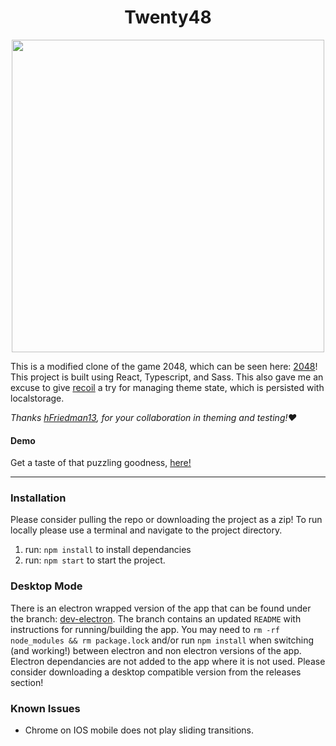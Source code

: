 <h1 align="center">Twenty48</h1>
<p align="center">
<img align="center" src="./assets/twenty48.gif" height="500px" width="500px" />
</p>


This is a modified clone of the game 2048, which can be seen here: [2048](https://2048game.com/)! This project is built using React, Typescript, and Sass. This also gave me an excuse to give [recoil](https://github.com/facebookexperimental/Recoil) a try for managing theme state, which is persisted with localstorage.

*Thanks [hFriedman13](https://github.com/Hfriedman13), for your collaboration in theming and testing!:heart:*

#### Demo
Get a taste of that puzzling goodness, [here!](https://cgado12.github.io/Twenty48/)
- - - - 

### Installation
Please consider pulling the repo or downloading the project as a zip! To run locally please use a terminal and navigate to the project directory.

1) run: `npm install` to install dependancies
3) run: `npm start` to start the project.

### Desktop Mode
There is an electron wrapped version of the app that can be found under the branch: [dev-electron](https://github.com/cgado12/Twenty48/tree/dev-electron). The branch contains an updated `README` with instructions for running/building the app. You may need to `rm -rf node_modules && rm package.lock` and/or run `npm install` when switching (and working!) between electron and non electron versions of the app. Electron dependancies are not added to the app where it is not used. Please consider downloading a desktop compatible version from the releases section!

### Known Issues
- Chrome on IOS mobile does not play sliding transitions.
